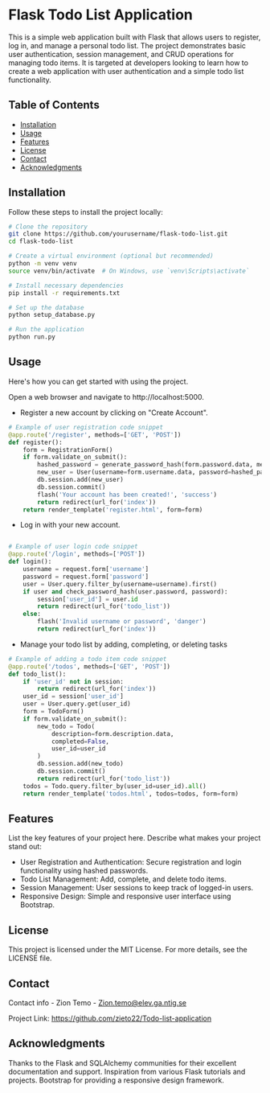 # Flask Todo List Application

This is a simple web application built with Flask that allows users to register, log in, and manage a personal todo list. The project demonstrates basic user authentication, session management, and CRUD operations for managing todo items. It is targeted at developers looking to learn how to create a web application with user authentication and a simple todo list functionality.

## Table of Contents

- [Installation](#installation)
- [Usage](#usage)
- [Features](#features)
- [License](#license)
- [Contact](#contact)
- [Acknowledgments](#acknowledgments)

## Installation

Follow these steps to install the project locally:

```bash
# Clone the repository
git clone https://github.com/yourusername/flask-todo-list.git
cd flask-todo-list

# Create a virtual environment (optional but recommended)
python -m venv venv
source venv/bin/activate  # On Windows, use `venv\Scripts\activate`

# Install necessary dependencies
pip install -r requirements.txt

# Set up the database
python setup_database.py

# Run the application
python run.py
```

## Usage

Here's how you can get started with using the project.

Open a web browser and navigate to http://localhost:5000.
- Register a new account by clicking on "Create Account".
``` python
# Example of user registration code snippet
@app.route('/register', methods=['GET', 'POST'])
def register():
    form = RegistrationForm()
    if form.validate_on_submit():
        hashed_password = generate_password_hash(form.password.data, method='pbkdf2:sha256')
        new_user = User(username=form.username.data, password=hashed_password)
        db.session.add(new_user)
        db.session.commit()
        flash('Your account has been created!', 'success')
        return redirect(url_for('index'))
    return render_template('register.html', form=form)

```
- Log in with your new account.
```python

# Example of user login code snippet
@app.route('/login', methods=['POST'])
def login():
    username = request.form['username']
    password = request.form['password']
    user = User.query.filter_by(username=username).first()
    if user and check_password_hash(user.password, password):
        session['user_id'] = user.id
        return redirect(url_for('todo_list'))
    else:
        flash('Invalid username or password', 'danger')
        return redirect(url_for('index'))


```
- Manage your todo list by adding, completing, or deleting tasks

```python
# Example of adding a todo item code snippet
@app.route('/todos', methods=['GET', 'POST'])
def todo_list():
    if 'user_id' not in session:
        return redirect(url_for('index'))
    user_id = session['user_id']
    user = User.query.get(user_id)
    form = TodoForm()
    if form.validate_on_submit():
        new_todo = Todo(
            description=form.description.data,
            completed=False,
            user_id=user_id
        )
        db.session.add(new_todo)
        db.session.commit()
        return redirect(url_for('todo_list'))
    todos = Todo.query.filter_by(user_id=user_id).all()
    return render_template('todos.html', todos=todos, form=form)

```

## Features

List the key features of your project here. Describe what makes your project stand out:

- User Registration and Authentication: Secure registration and login functionality using hashed passwords.
- Todo List Management: Add, complete, and delete todo items.
- Session Management: User sessions to keep track of logged-in users.
- Responsive Design: Simple and responsive user interface using Bootstrap.

## License

This project is licensed under the MIT License. For more details, see the LICENSE file.

## Contact

Contact info - Zion Temo - Zion.temo@elev.ga.ntig.se

Project Link: https://github.com/zieto22/Todo-list-application

## Acknowledgments

Thanks to the Flask and SQLAlchemy communities for their excellent documentation and support.
Inspiration from various Flask tutorials and projects.
Bootstrap for providing a responsive design framework.
